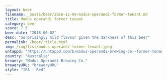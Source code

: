 ```yaml
---
layout: beer
filename: _posts/beer/2016-11-09-modus-operandi-former-tenant.md
title: Modus operandi former tenant
category: beer
score: 7.5
beer-date: "2018-06-02"
desc: "Surprisingly mild flavour given the darkness of this beer"
permalink: /beer/:title.html
img: /img/list/modus-operandi-former-tenant.jpeg
untappd: "https://untappd.com/b/modus-operandi-brewing-co--former-tenant/757814"
country: "Australia"
brewery: "Modus Operandi Brewing Co."
breweryURL: "breweryURL"
style: "IPA - Red"
---
```

